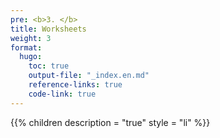```yaml
---
pre: <b>3. </b>
title: Worksheets
weight: 3
format:
  hugo:
    toc: true
    output-file: "_index.en.md"
    reference-links: true
    code-link: true
---
```




{{% children description = "true" style = "li" %}}
